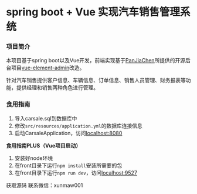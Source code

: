 # spring boot + Vue 实现汽车销售管理系统

### 项目简介
本项目基于spring boot以及Vue开发，前端实现基于[PanJiaChen](https://github.com/PanJiaChen)所提供的开源后台项目[vue-element-admin](https://github.com/PanJiaChen/vue-element-admin)改造。

针对汽车销售提供客户信息、车辆信息、订单信息、销售人员管理、财务报表等功能，提供经理和销售两种角色进行管理。

### 食用指南
1. 导入carsale.sql到数据库中
2. 修改`src/resources/application.yml`的数据库连接信息
3. 启动CarsaleApplication，访问[localhost:8080](localhost:8080)

**食用指南PLUS（Vue项目启动）**

1. 安装好node环境
2. 在front目录下运行`npm install`安装所需要的包
3. 在front目录下运行`npm run dev`，访问[localhost:9527](localhost:9527)





获取源码 联系微信：xunmaw001
